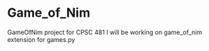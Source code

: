 # Game_of_Nim
GameOfNim project for CPSC 481
I will be working on game_of_nim extension for games.py
